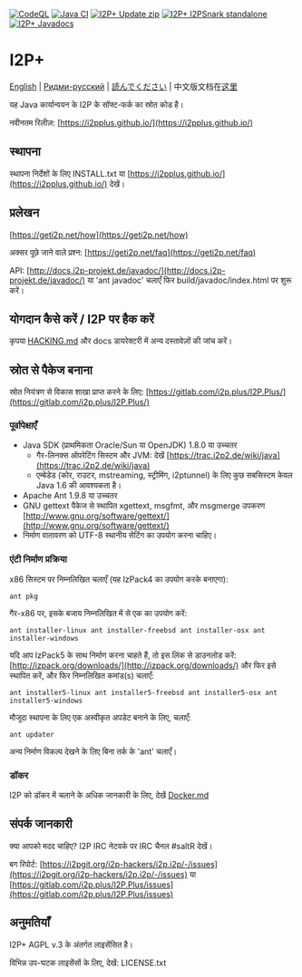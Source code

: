 [![CodeQL](https://github.com/vituperative/i2pplus/actions/workflows/codeql-analysis.yml/badge.svg)](https://github.com/vituperative/i2pplus/actions/workflows/codeql-analysis.yml)
[![Java CI](https://github.com/vituperative/i2pplus/actions/workflows/ant.yml/badge.svg)](https://github.com/vituperative/i2pplus/actions/workflows/ant.yml)
[![I2P+ Update zip](https://i2pplus.github.io/download.svg)](https://gitlab.com/i2pplus/I2P.Plus/-/jobs/artifacts/master/raw/i2pupdate.zip?job=Java8)
[![I2P+ I2PSnark standalone](https://i2pplus.github.io/i2psnarkdownload.svg)](https://gitlab.com/i2pplus/I2P.Plus/-/jobs/artifacts/master/raw/i2psnark-standalone.zip?job=Java8)
[![I2P+ Javadocs](https://i2pplus.github.io/javadocsdownload.svg)](https://gitlab.com/i2pplus/I2P.Plus/-/jobs/artifacts/master/raw/javadoc.zip?job=Java8)

# I2P+

[English](README.md) | [Ридми-русский](README-ru.md) | [読んでください](README-ja.md) | 中文版文档在[这里](README-zh.md)

यह Java कार्यान्वयन के I2P के सॉफ्ट-फर्क का स्रोत कोड है।

नवीनतम रिलीज़: [https://i2pplus.github.io/](https://i2pplus.github.io/)

## स्थापना

स्थापना निर्देशों के लिए INSTALL.txt या [https://i2pplus.github.io/](https://i2pplus.github.io/) देखें।

## प्रलेखन

[https://geti2p.net/how](https://geti2p.net/how)

अक्सर पूछे जाने वाले प्रश्न: [https://geti2p.net/faq](https://geti2p.net/faq)

API: [http://docs.i2p-projekt.de/javadoc/](http://docs.i2p-projekt.de/javadoc/) या 'ant javadoc' चलाएँ फिर build/javadoc/index.html पर शुरू करें।

## योगदान कैसे करें / I2P पर हैक करें

कृपया [HACKING.md](docs/HACKING.md "null") और docs डायरेक्टरी में अन्य दस्तावेज़ों की जांच करें।

## स्रोत से पैकेज बनाना

स्रोत नियंत्रण से विकास शाखा प्राप्त करने के लिए: [https://gitlab.com/i2p.plus/I2P.Plus/](https://gitlab.com/i2p.plus/I2P.Plus/)

### पूर्वापेक्षाएँ

*   Java SDK (प्राथमिकता Oracle/Sun या OpenJDK) 1.8.0 या उच्चतर
    *   गैर-लिनक्स ऑपरेटिंग सिस्टम और JVM: देखें [https://trac.i2p2.de/wiki/java](https://trac.i2p2.de/wiki/java)
    *   एम्बेडेड (कोर, राउटर, mstreaming, स्ट्रीमिंग, i2ptunnel) के लिए कुछ सबसिस्टम केवल Java 1.6 की आवश्यकता है।
*   Apache Ant 1.9.8 या उच्चतर
*   GNU gettext पैकेज से स्थापित xgettext, msgfmt, और msgmerge उपकरण [http://www.gnu.org/software/gettext/](http://www.gnu.org/software/gettext/)
*   निर्माण वातावरण को UTF-8 स्थानीय सेटिंग का उपयोग करना चाहिए।

### एंटी निर्माण प्रक्रिया

x86 सिस्टम पर निम्नलिखित चलाएँ (यह IzPack4 का उपयोग करके बनाएगा):

`ant pkg`

गैर-x86 पर, इसके बजाय निम्नलिखित में से एक का उपयोग करें:

`ant installer-linux ant installer-freebsd ant installer-osx ant installer-windows`

यदि आप IzPack5 के साथ निर्माण करना चाहते हैं, तो इस लिंक से डाउनलोड करें: [http://izpack.org/downloads/](http://izpack.org/downloads/) और फिर इसे स्थापित करें, और फिर निम्नलिखित कमांड(s) चलाएँ:

`ant installer5-linux ant installer5-freebsd ant installer5-osx ant installer5-windows`

मौजूदा स्थापना के लिए एक अस्वीकृत अपडेट बनाने के लिए, चलाएँ:

`ant updater`

अन्य निर्माण विकल्प देखने के लिए बिना तर्क के 'ant' चलाएँ।

### डॉकर

I2P को डॉकर में चलाने के अधिक जानकारी के लिए, देखें [Docker.md](Docker.md "null")

## संपर्क जानकारी

क्या आपको मदद चाहिए? I2P IRC नेटवर्क पर IRC चैनल #saltR देखें।

बग रिपोर्ट: [https://i2pgit.org/i2p-hackers/i2p.i2p/-/issues](https://i2pgit.org/i2p-hackers/i2p.i2p/-/issues) या [https://gitlab.com/i2p.plus/I2P.Plus/issues](https://gitlab.com/i2p.plus/I2P.Plus/issues)

## अनुमतियाँ

I2P+ AGPL v.3 के अंतर्गत लाइसेंसित है।

विभिन्न उप-घटक लाइसेंसों के लिए, देखें: LICENSE.txt